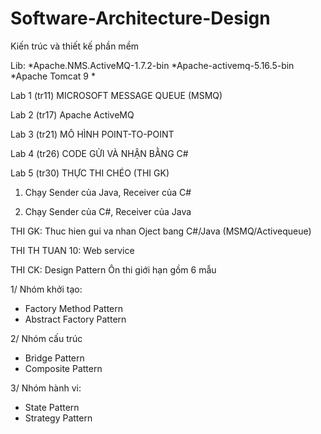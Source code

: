 # Software-Architecture-Design
Kiến trúc và thiết kế phần mềm

Lib: 
*Apache.NMS.ActiveMQ-1.7.2-bin 
*Apache-activemq-5.16.5-bin
*Apache Tomcat 9
*

Lab 1 (tr11) MICROSOFT MESSAGE QUEUE (MSMQ)

Lab 2 (tr17) Apache ActiveMQ

Lab 3 (tr21) MÔ HÌNH POINT-TO-POINT

Lab 4 (tr26) CODE GỬI VÀ NHẬN BẰNG C#

Lab 5 (tr30) THỰC THI CHÉO (THI GK)

1. Chạy Sender của Java, Receiver của C#

2. Chạy Sender của C#, Receiver của Java

THI GK: Thuc hien gui va nhan Oject bang C#/Java (MSMQ/Activequeue)

THI TH TUAN 10: Web service

THI CK: Design Pattern
Ôn thi giới hạn gồm 6 mẫu

1/ Nhóm khởi tạo:
- Factory Method Pattern
- Abstract Factory Pattern
  
2/ Nhóm cấu trúc
- Bridge Pattern
- Composite Pattern

3/ Nhóm hành vi:
- State Pattern
- Strategy Pattern
  
  
